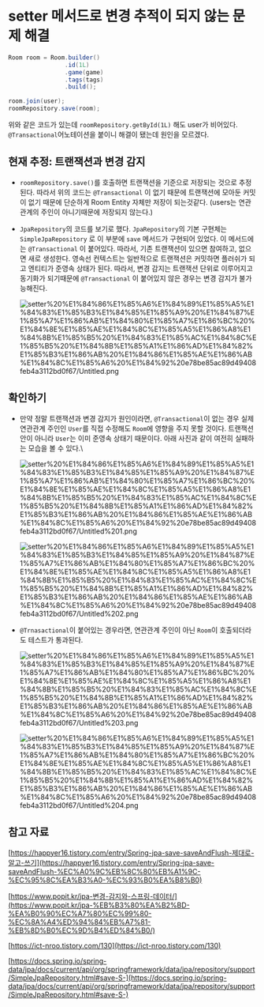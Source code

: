 # setter 메서드로 변경 추적이 되지 않는 문제 해결

```java
Room room = Room.builder()
                .id(1L)
                .game(game)
                .tags(tags)
                .build();

room.join(user);
roomRepository.save(room);
```

위와 같은 코드가 있는데 `roomRepository.getById(1L)` 해도 user가 비어있다. `@Transactional`어노테이션을 붙이니 해결이 됐는데 원인을 모르겠다.

## 현재 추정: 트랜잭션과 변경 감지

- `roomRepository.save()`를 호출하면 트랜잭션을 기준으로 저장되는 것으로 추정된다. 따라서 위의 코드는 `@Transactional` 이 없기 때문에 트랜잭션에 모아둔 커밋이 없기 때문에 단순하게 Room Entity 자체만 저장이 되는것같다. (users는 연관관계의 주인이 아니기때문에 저장되지 않는다.)
- `JpaRepository`의 코드를 보기로 했다. `JpaRepository`의 기본 구현체는 `SimpleJpaRepository` 로 이 부분에 `save` 메서드가 구현되어 있었다. 이 메서드에는 `@Transactional` 이 붙어있다. 따라서, 기존 트랜잭션이 있으면 참여하고, 없으면 새로 생성한다. 영속선 컨텍스트는 일반적으로 트랜잭션은 커밋하면 플러쉬가 되고 엔티티가 준영속 상태가 된다. 따라서, 변경 감지는 트랜잭션 단위로 이루어지고 동기화가 되기때문에 `@Transactional` 이 붙어있지 않은 경우는 변경 감지가 불가능해진다.
    
    ![setter%20%E1%84%86%E1%85%A6%E1%84%89%E1%85%A5%E1%84%83%E1%85%B3%E1%84%85%E1%85%A9%20%E1%84%87%E1%85%A7%E1%86%AB%E1%84%80%E1%85%A7%E1%86%BC%20%E1%84%8E%E1%85%AE%E1%84%8C%E1%85%A5%E1%86%A8%E1%84%8B%E1%85%B5%20%E1%84%83%E1%85%AC%E1%84%8C%E1%85%B5%20%E1%84%8B%E1%85%A1%E1%86%AD%E1%84%82%E1%85%B3%E1%86%AB%20%E1%84%86%E1%85%AE%E1%86%AB%E1%84%8C%E1%85%A6%20%E1%84%92%20e78be85ac89d49408feb4a3112bd0f67/Untitled.png](setter%20%E1%84%86%E1%85%A6%E1%84%89%E1%85%A5%E1%84%83%E1%85%B3%E1%84%85%E1%85%A9%20%E1%84%87%E1%85%A7%E1%86%AB%E1%84%80%E1%85%A7%E1%86%BC%20%E1%84%8E%E1%85%AE%E1%84%8C%E1%85%A5%E1%86%A8%E1%84%8B%E1%85%B5%20%E1%84%83%E1%85%AC%E1%84%8C%E1%85%B5%20%E1%84%8B%E1%85%A1%E1%86%AD%E1%84%82%E1%85%B3%E1%86%AB%20%E1%84%86%E1%85%AE%E1%86%AB%E1%84%8C%E1%85%A6%20%E1%84%92%20e78be85ac89d49408feb4a3112bd0f67/Untitled.png)
    

## 확인하기

- 만약 정말 트랜잭션과 변경 감지가 원인이라면, `@Transactional`이 없는 경우 실제 연관관계 주인인 `User`를 직접 수정해도 `Room`에 영향을 주지 못할 것이다. 트랜잭션 안이 아니라 `User`는 이미 준영속 상태기 때문이다. 아래 사진과 같이 여전히 실패하는 모습을 볼 수 있다.\
    
    ![setter%20%E1%84%86%E1%85%A6%E1%84%89%E1%85%A5%E1%84%83%E1%85%B3%E1%84%85%E1%85%A9%20%E1%84%87%E1%85%A7%E1%86%AB%E1%84%80%E1%85%A7%E1%86%BC%20%E1%84%8E%E1%85%AE%E1%84%8C%E1%85%A5%E1%86%A8%E1%84%8B%E1%85%B5%20%E1%84%83%E1%85%AC%E1%84%8C%E1%85%B5%20%E1%84%8B%E1%85%A1%E1%86%AD%E1%84%82%E1%85%B3%E1%86%AB%20%E1%84%86%E1%85%AE%E1%86%AB%E1%84%8C%E1%85%A6%20%E1%84%92%20e78be85ac89d49408feb4a3112bd0f67/Untitled%201.png](setter%20%E1%84%86%E1%85%A6%E1%84%89%E1%85%A5%E1%84%83%E1%85%B3%E1%84%85%E1%85%A9%20%E1%84%87%E1%85%A7%E1%86%AB%E1%84%80%E1%85%A7%E1%86%BC%20%E1%84%8E%E1%85%AE%E1%84%8C%E1%85%A5%E1%86%A8%E1%84%8B%E1%85%B5%20%E1%84%83%E1%85%AC%E1%84%8C%E1%85%B5%20%E1%84%8B%E1%85%A1%E1%86%AD%E1%84%82%E1%85%B3%E1%86%AB%20%E1%84%86%E1%85%AE%E1%86%AB%E1%84%8C%E1%85%A6%20%E1%84%92%20e78be85ac89d49408feb4a3112bd0f67/Untitled%201.png)
    
    ![setter%20%E1%84%86%E1%85%A6%E1%84%89%E1%85%A5%E1%84%83%E1%85%B3%E1%84%85%E1%85%A9%20%E1%84%87%E1%85%A7%E1%86%AB%E1%84%80%E1%85%A7%E1%86%BC%20%E1%84%8E%E1%85%AE%E1%84%8C%E1%85%A5%E1%86%A8%E1%84%8B%E1%85%B5%20%E1%84%83%E1%85%AC%E1%84%8C%E1%85%B5%20%E1%84%8B%E1%85%A1%E1%86%AD%E1%84%82%E1%85%B3%E1%86%AB%20%E1%84%86%E1%85%AE%E1%86%AB%E1%84%8C%E1%85%A6%20%E1%84%92%20e78be85ac89d49408feb4a3112bd0f67/Untitled%202.png](setter%20%E1%84%86%E1%85%A6%E1%84%89%E1%85%A5%E1%84%83%E1%85%B3%E1%84%85%E1%85%A9%20%E1%84%87%E1%85%A7%E1%86%AB%E1%84%80%E1%85%A7%E1%86%BC%20%E1%84%8E%E1%85%AE%E1%84%8C%E1%85%A5%E1%86%A8%E1%84%8B%E1%85%B5%20%E1%84%83%E1%85%AC%E1%84%8C%E1%85%B5%20%E1%84%8B%E1%85%A1%E1%86%AD%E1%84%82%E1%85%B3%E1%86%AB%20%E1%84%86%E1%85%AE%E1%86%AB%E1%84%8C%E1%85%A6%20%E1%84%92%20e78be85ac89d49408feb4a3112bd0f67/Untitled%202.png)
    
- `@Trnasactional`이 붙어있는 경우라면, 연관관계 주인이 아닌 `Room`이 호출되더라도 테스트가 통과된다.
    
    ![setter%20%E1%84%86%E1%85%A6%E1%84%89%E1%85%A5%E1%84%83%E1%85%B3%E1%84%85%E1%85%A9%20%E1%84%87%E1%85%A7%E1%86%AB%E1%84%80%E1%85%A7%E1%86%BC%20%E1%84%8E%E1%85%AE%E1%84%8C%E1%85%A5%E1%86%A8%E1%84%8B%E1%85%B5%20%E1%84%83%E1%85%AC%E1%84%8C%E1%85%B5%20%E1%84%8B%E1%85%A1%E1%86%AD%E1%84%82%E1%85%B3%E1%86%AB%20%E1%84%86%E1%85%AE%E1%86%AB%E1%84%8C%E1%85%A6%20%E1%84%92%20e78be85ac89d49408feb4a3112bd0f67/Untitled%203.png](setter%20%E1%84%86%E1%85%A6%E1%84%89%E1%85%A5%E1%84%83%E1%85%B3%E1%84%85%E1%85%A9%20%E1%84%87%E1%85%A7%E1%86%AB%E1%84%80%E1%85%A7%E1%86%BC%20%E1%84%8E%E1%85%AE%E1%84%8C%E1%85%A5%E1%86%A8%E1%84%8B%E1%85%B5%20%E1%84%83%E1%85%AC%E1%84%8C%E1%85%B5%20%E1%84%8B%E1%85%A1%E1%86%AD%E1%84%82%E1%85%B3%E1%86%AB%20%E1%84%86%E1%85%AE%E1%86%AB%E1%84%8C%E1%85%A6%20%E1%84%92%20e78be85ac89d49408feb4a3112bd0f67/Untitled%203.png)
    
    ![setter%20%E1%84%86%E1%85%A6%E1%84%89%E1%85%A5%E1%84%83%E1%85%B3%E1%84%85%E1%85%A9%20%E1%84%87%E1%85%A7%E1%86%AB%E1%84%80%E1%85%A7%E1%86%BC%20%E1%84%8E%E1%85%AE%E1%84%8C%E1%85%A5%E1%86%A8%E1%84%8B%E1%85%B5%20%E1%84%83%E1%85%AC%E1%84%8C%E1%85%B5%20%E1%84%8B%E1%85%A1%E1%86%AD%E1%84%82%E1%85%B3%E1%86%AB%20%E1%84%86%E1%85%AE%E1%86%AB%E1%84%8C%E1%85%A6%20%E1%84%92%20e78be85ac89d49408feb4a3112bd0f67/Untitled%204.png](setter%20%E1%84%86%E1%85%A6%E1%84%89%E1%85%A5%E1%84%83%E1%85%B3%E1%84%85%E1%85%A9%20%E1%84%87%E1%85%A7%E1%86%AB%E1%84%80%E1%85%A7%E1%86%BC%20%E1%84%8E%E1%85%AE%E1%84%8C%E1%85%A5%E1%86%A8%E1%84%8B%E1%85%B5%20%E1%84%83%E1%85%AC%E1%84%8C%E1%85%B5%20%E1%84%8B%E1%85%A1%E1%86%AD%E1%84%82%E1%85%B3%E1%86%AB%20%E1%84%86%E1%85%AE%E1%86%AB%E1%84%8C%E1%85%A6%20%E1%84%92%20e78be85ac89d49408feb4a3112bd0f67/Untitled%204.png)
    

## 참고 자료

[https://happyer16.tistory.com/entry/Spring-jpa-save-saveAndFlush-제대로-알고-쓰기](https://happyer16.tistory.com/entry/Spring-jpa-save-saveAndFlush-%EC%A0%9C%EB%8C%80%EB%A1%9C-%EC%95%8C%EA%B3%A0-%EC%93%B0%EA%B8%B0)

[https://www.popit.kr/jpa-변경-감지와-스프링-데이터/](https://www.popit.kr/jpa-%EB%B3%80%EA%B2%BD-%EA%B0%90%EC%A7%80%EC%99%80-%EC%8A%A4%ED%94%84%EB%A7%81-%EB%8D%B0%EC%9D%B4%ED%84%B0/)

[https://ict-nroo.tistory.com/130](https://ict-nroo.tistory.com/130)

[https://docs.spring.io/spring-data/jpa/docs/current/api/org/springframework/data/jpa/repository/support/SimpleJpaRepository.html#save-S-](https://docs.spring.io/spring-data/jpa/docs/current/api/org/springframework/data/jpa/repository/support/SimpleJpaRepository.html#save-S-)